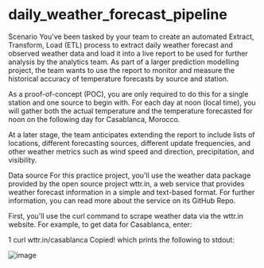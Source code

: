 # daily_weather_forecast_pipeline
Scenario
You've been tasked by your team to create an automated Extract, Transform, Load (ETL) process to extract daily weather forecast and observed weather data and load it into a live report to be used for further analysis by the analytics team. As part of a larger prediction modelling project, the team wants to use the report to monitor and measure the historical accuracy of temperature forecasts by source and station.

As a proof-of-concept (POC), you are only required to do this for a single station and one source to begin with. For each day at noon (local time), you will gather both the actual temperature and the temperature forecasted for noon on the following day for Casablanca, Morocco.

At a later stage, the team anticipates extending the report to include lists of locations, different forecasting sources, different update frequencies, and other weather metrics such as wind speed and direction, precipitation, and visibility.

Data source
For this practice project, you'll use the weather data package provided by the open source project wttr.in, a web service that provides weather forecast information in a simple and text-based format. For further information, you can read more about the service on its GitHub Repo.

First, you'll use the curl command to scrape weather data via the wttr.in website. For example, to get data for Casablanca, enter:

1
curl wttr.in/casablanca
Copied!
which prints the following to stdout:

![image](https://github.com/MEldeeeb/daily_weather_forecast_pipeline/assets/87948077/725c35f9-90e7-4c51-aebf-b5183fac0f67)
